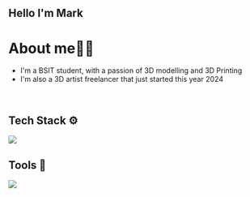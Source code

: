 ## Hello I'm Mark 
# About me👨‍💻
- I'm a BSIT student, with a passion of 3D modelling and 3D Printing
- I'm also a 3D artist freelancer that just started this year 2024
<br>

## Tech Stack ⚙️
<p align="left">
  <a href="https://skillicons.dev">
    <img src="https://skillicons.dev/icons?i=html,css,javascript,java,py" />
  </a>
</p>

## Tools 🔨
<p align="left">
  <a href="https://skillicons.dev">
    <img src="https://skillicons.dev/icons?i=figma,blender,pycharm,vscode" />
  </a>
</p>


